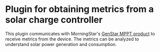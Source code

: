 # Plugin for obtaining metrics from a solar charge controller
This plugin communicates with MorningStar's [GenStar MPPT product](https://www.morningstarcorp.com/products/genstar-mppt/) to receive metrics from the device. The metrics can be analyzed to understand solar power generation and consumption.